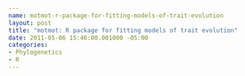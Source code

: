 ```yaml
--- 
name: motmot-r-package-for-fitting-models-of-trait-evolution
layout: post
title: "motmot: R package for fitting models of trait evolution"
date: 2011-05-06 15:46:00.001000 -05:00
categories: 
- Phylogenetics
- R
---
```

